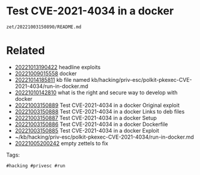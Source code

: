 # Test CVE-2021-4034 in a docker

` zet/20221003150890/README.md `

# Related

- [20221013190422](/zet/20221013190422/README.md) headline exploits
- [20221009015558](/zet/20221009015558/README.md) docker
- [20221014185811](/zet/20221014185811/README.md) kb file named kb/hacking/priv-esc/polkit-pkexec-CVE-2021-4034/run-in-docker.md
- [20221010142810](/zet/20221010142810/README.md) what is the right and secure way to develop with docker
- [20221003150889](/zet/20221003150889/README.md) Test CVE-2021-4034 in a docker Original exploit
- [20221003150888](/zet/20221003150888/README.md) Test CVE-2021-4034 in a docker Links to deb files
- [20221003150887](/zet/20221003150887/README.md) Test CVE-2021-4034 in a docker Setup
- [20221003150886](/zet/20221003150886/README.md) Test CVE-2021-4034 in a docker Dockerfile
- [20221003150885](/zet/20221003150885/README.md) Test CVE-2021-4034 in a docker Exploit
- ~/kb/hacking/priv-esc/polkit-pkexec-CVE-2021-4034/run-in-docker.md
- [20221005200242](/zet/20221005200242/README.md) empty zettels to fix

Tags:

    #hacking #privesc #run 
